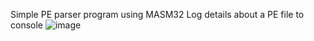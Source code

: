 Simple PE parser program using MASM32
Log details about a PE file to console
![image](https://github.com/vuquanganh77/PE_parser/assets/55951091/35da144f-d622-4346-a614-6cacb8301a4c)
